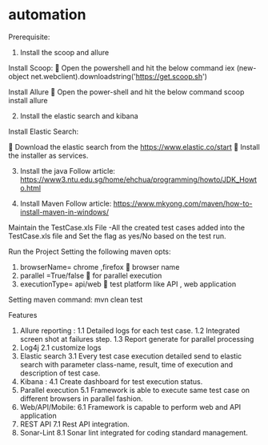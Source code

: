 # automation
Prerequisite:
1.	Install the scoop and allure 

Install Scoop:
	Open the powershell and hit the below command 
      iex (new-object net.webclient).downloadstring('https://get.scoop.sh') 

Install Allure
	Open the power-shell and hit the below command 
  scoop install allure


2.	Install the elastic search and kibana

Install Elastic Search:

	Download the elastic search from the https://www.elastic.co/start 
	Install the installer as services.

3.	Install the java 
Follow article: https://www3.ntu.edu.sg/home/ehchua/programming/howto/JDK_Howto.html

4.	Install Maven 
Follow article: https://www.mkyong.com/maven/how-to-install-maven-in-windows/

Maintain the TestCase.xls File
-All the created test cases added into the TestCase.xls file and Set the flag as yes/No based on the test run.

 




Run the Project
Setting the following maven opts:
1.	browserName= chrome ,firefox   browser name
2.	parallel =True/false  for parallel execution 
3.	executionType= api/web  test platform like API , web application 

Setting maven command:
 mvn clean test 



 


Features 
1.	Allure reporting :
1.1	Detailed logs for each test case.
1.2	Integrated screen shot at failures step.
1.3	Report generate for parallel processing
2.	Log4j
2.1	customize logs
3.	Elastic search 
3.1	Every test case execution detailed send to elastic search with parameter class-name, result, time of execution and description of test case.
4.	Kibana :
4.1	Create dashboard for test execution status.
5.	Parallel execution 
5.1	Framework is able to execute same test case on different browsers in parallel fashion.
6.	Web/API/Mobile:
6.1	Framework is capable to perform web and API application
7.	REST API
7.1	Rest API integration.
8.	Sonar-Lint 
8.1 Sonar lint integrated for coding standard management.

